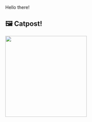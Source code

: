 Hello there!



## 🖼️ Catpost!

<sub>
    <img src="https://cdn2.thecatapi.com/images/MTU2MzU1Mg.jpg" height="256">
</sub>

